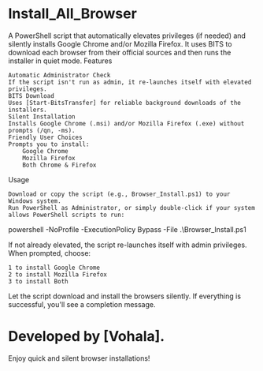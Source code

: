 # Install_All_Browser

A PowerShell script that automatically elevates privileges (if needed) and silently installs Google Chrome and/or Mozilla Firefox. It uses BITS to download each browser from their official sources and then runs the installer in quiet mode.
Features

    Automatic Administrator Check
    If the script isn't run as admin, it re-launches itself with elevated privileges.
    BITS Download
    Uses [Start-BitsTransfer] for reliable background downloads of the installers.
    Silent Installation
    Installs Google Chrome (.msi) and/or Mozilla Firefox (.exe) without prompts (/qn, -ms).
    Friendly User Choices
    Prompts you to install:
        Google Chrome
        Mozilla Firefox
        Both Chrome & Firefox

Usage

    Download or copy the script (e.g., Browser_Install.ps1) to your Windows system.
    Run PowerShell as Administrator, or simply double-click if your system allows PowerShell scripts to run:

powershell -NoProfile -ExecutionPolicy Bypass -File .\Browser_Install.ps1

If not already elevated, the script re-launches itself with admin privileges.
When prompted, choose:

    1 to install Google Chrome
    2 to install Mozilla Firefox
    3 to install Both

Let the script download and install the browsers silently.
If everything is successful, you'll see a completion message.

# Developed by [Vohala].
Enjoy quick and silent browser installations!
